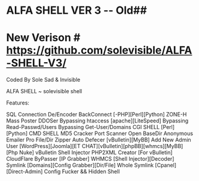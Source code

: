 # ALFA SHELL VER 3 -- Old##
# New Verison # https://github.com/solevisible/ALFA-SHELL-V3/

Coded By Sole Sad & Invisible

ALFA SHELL ~ solevisible shell


 Features:
 
SQL Connection
De/Encoder
BackConnect [-PHP][Perl][Python]
ZONE-H Mass Poster
DDOSer
Bypassing htaccess [apache][LiteSpeed]
Bypassing Read-Passwd/Users
Bypassing Get-User/Domains
CGI SHELL [Perl][Python]
CMD SHELL
MD5 Cracker
Port Scanner
Open BaseDir
Anonymous Emailer
Pro File/Dir Zipper
Auto Defecer [vBulletin][MyBB]
Add New Admin User [WordPress][Joomla][ET CHAT][vBulletin][phpBB][whmcs][MyBB][Php Nuke]
vBulletin Shell Injector
PHP2XML Creator [For vBulletin]
CloudFlare ByPasser [IP Grabber]
WHMCS [Shell Injector][Decoder]
Symlink [Domains][Config Grabber][Dir/File]
Whole Symlink [Cpanel][Direct-Admin]
Config Fucker && Hidden Shell
